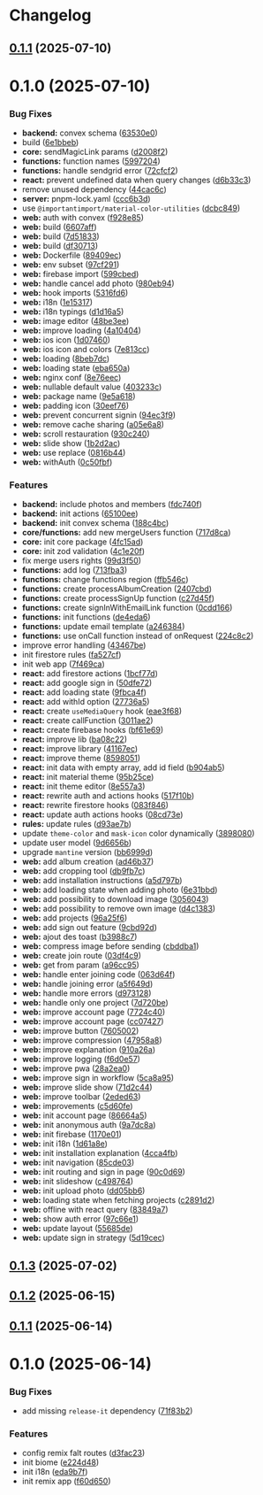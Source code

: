 # Changelog

## [0.1.1](https://github.com/pchmn/prevezic/compare/0.1.0...0.1.1) (2025-07-10)

# 0.1.0 (2025-07-10)


### Bug Fixes

* **backend:** convex schema ([63530e0](https://github.com/pchmn/prevezic/commit/63530e0232966ba359427f236762735bb466d139))
* build ([6e1bbeb](https://github.com/pchmn/prevezic/commit/6e1bbebc49d5c69f97c86dec31160979305892e5))
* **core:** sendMagicLink params ([d2008f2](https://github.com/pchmn/prevezic/commit/d2008f25d9abcde9682cbe90ed0f35523cb1f3b2))
* **functions:** function names ([5997204](https://github.com/pchmn/prevezic/commit/599720479115113259a36f68dfcfd06f4ab57077))
* **functions:** handle sendgrid error ([72cfcf2](https://github.com/pchmn/prevezic/commit/72cfcf25b5fbc8eaec6f902d8f999034ab97ab9d))
* **react:** prevent undefined data when query changes ([d6b33c3](https://github.com/pchmn/prevezic/commit/d6b33c3dcac6f11e6833de2b1ee396088c807c3d))
* remove unused dependency ([44cac6c](https://github.com/pchmn/prevezic/commit/44cac6c302c65a18ce6753e49ea15af94aec32e5))
* **server:** pnpm-lock.yaml ([ccc6b3d](https://github.com/pchmn/prevezic/commit/ccc6b3d70a913c185590c5468ed3a8636cfa467a))
* use `@importantimport/material-color-utilities` ([dcbc849](https://github.com/pchmn/prevezic/commit/dcbc84953aeea1b14510b3190c3f73c2b5058b1e))
* **web:** auth with convex ([f928e85](https://github.com/pchmn/prevezic/commit/f928e85e64227056329c415c6d622021d7d8e9dd))
* **web:** build ([6607aff](https://github.com/pchmn/prevezic/commit/6607affddfa44755cecea3bfb99ef648189e4401))
* **web:** build ([7d51833](https://github.com/pchmn/prevezic/commit/7d51833d1a79efd23806a3847b9e38e5cc4d320e))
* **web:** build ([df30713](https://github.com/pchmn/prevezic/commit/df30713f4bbeef1ee2fc244ce90d24d221ca4d58))
* **web:** Dockerfile ([89409ec](https://github.com/pchmn/prevezic/commit/89409ec781dcd83932f7a11eb17951765bb95c7c))
* **web:** env subset ([97cf291](https://github.com/pchmn/prevezic/commit/97cf29191a19f3088dc680bac31906f692ec6f88))
* **web:** firebase import ([599cbed](https://github.com/pchmn/prevezic/commit/599cbed5ffc885644279738ddf06ec88fe566e9c))
* **web:** handle cancel add photo ([980eb94](https://github.com/pchmn/prevezic/commit/980eb944f0af9dbbd4ff21a63bdd307cda1be681))
* **web:** hook imports ([5316fd6](https://github.com/pchmn/prevezic/commit/5316fd64ddf9b0012a2ee3b684b68b10e452fe6e))
* **web:** i18n ([1e15317](https://github.com/pchmn/prevezic/commit/1e15317a7593a68a0a9685dbac8f370eeeb657d4))
* **web:** i18n typings ([d1d16a5](https://github.com/pchmn/prevezic/commit/d1d16a5e5cf0b4fb512cfe0917617ba2b78a8a97))
* **web:** image editor ([48be3ee](https://github.com/pchmn/prevezic/commit/48be3ee373385d83449563cc2205a2b6e5b40a0f))
* **web:** improve loading ([4a10404](https://github.com/pchmn/prevezic/commit/4a10404caae26b2a8afe8014e4149eeb37098f68))
* **web:** ios icon ([1d07460](https://github.com/pchmn/prevezic/commit/1d07460aacadbd7068c108375a557974e14ee4c6))
* **web:** ios icon and colors ([7e813cc](https://github.com/pchmn/prevezic/commit/7e813cce37141b941db63da7b5841215c7db76fa))
* **web:** loading ([8beb7dc](https://github.com/pchmn/prevezic/commit/8beb7dc8bd060cf67b10c68877fabac6cdd316c1))
* **web:** loading state ([eba650a](https://github.com/pchmn/prevezic/commit/eba650af6964f6ffb949e90d0bab159cecc75067))
* **web:** nginx conf ([8e76eec](https://github.com/pchmn/prevezic/commit/8e76eecdec80082c5855885aaf97351645354ac3))
* **web:** nullable default value ([403233c](https://github.com/pchmn/prevezic/commit/403233c79d8bd4738cb603ff650a23c99a3d5539))
* **web:** package name ([9e5a618](https://github.com/pchmn/prevezic/commit/9e5a618e5661e5da12df7179a43616983b8fff69))
* **web:** padding icon ([30eef76](https://github.com/pchmn/prevezic/commit/30eef76e1f97faa7156f67923cc7fe6bb575e4d3))
* **web:** prevent concurrent signin ([94ec3f9](https://github.com/pchmn/prevezic/commit/94ec3f9c518aff7f3d5fd90be7ae78adab1344d7))
* **web:** remove cache sharing ([a05e6a8](https://github.com/pchmn/prevezic/commit/a05e6a889c7552ecd9dee7e8c1ffed6ef975ba60))
* **web:** scroll restauration ([930c240](https://github.com/pchmn/prevezic/commit/930c2400740b2fc75bff44d6235bcfe6b40f0b96))
* **web:** slide show ([1b2d2ac](https://github.com/pchmn/prevezic/commit/1b2d2ace1568564d8b12a879c0778d652feacf60))
* **web:** use replace ([0816b44](https://github.com/pchmn/prevezic/commit/0816b447a499b809e16585208af1182dd22f0802))
* **web:** withAuth ([0c50fbf](https://github.com/pchmn/prevezic/commit/0c50fbfeb76b8dc7e7b99f0ac84e83e942bf6159))


### Features

* **backend:** include photos and members ([fdc740f](https://github.com/pchmn/prevezic/commit/fdc740f470120b9961ae49b4b8d434950ce99eee))
* **backend:** init actions ([65100ee](https://github.com/pchmn/prevezic/commit/65100ee059f16139a4842a0094992f7956572fcb))
* **backend:** init convex schema ([188c4bc](https://github.com/pchmn/prevezic/commit/188c4bc2af3d09ac8acdb27e0b958649453cd8e2))
* **core/functions:** add new mergeUsers function ([717d8ca](https://github.com/pchmn/prevezic/commit/717d8caf749e37e3b4c877ba0f361cafe6cd810a))
* **core:** init core package ([4fc15ad](https://github.com/pchmn/prevezic/commit/4fc15adf6ea70c812b340cd9fe5ce637e9e2eb7b))
* **core:** init zod validation ([4c1e20f](https://github.com/pchmn/prevezic/commit/4c1e20fa1570bbfab6d419a05d5e21cef1ae7bf8))
* fix merge users rights ([99d3f50](https://github.com/pchmn/prevezic/commit/99d3f5083b8eeb298a2da5fb97cba1e4084b53e5))
* **functions:** add log ([713fba3](https://github.com/pchmn/prevezic/commit/713fba31821b4fbfb8f5e075f439217968e29e42))
* **functions:** change functions region ([ffb546c](https://github.com/pchmn/prevezic/commit/ffb546cfedd10b2514fca59dbc364c66bbbb24ac))
* **functions:** create processAlbumCreation ([2407cbd](https://github.com/pchmn/prevezic/commit/2407cbd0a3eb9fde47ea2cd65d6c1a63625f79d6))
* **functions:** create processSignUp function ([c27d45f](https://github.com/pchmn/prevezic/commit/c27d45f68dba90527633f461b902751cce048a02))
* **functions:** create signInWithEmailLink function ([0cdd166](https://github.com/pchmn/prevezic/commit/0cdd1669c57cb69be23fba641fcd75d1b0912baf))
* **functions:** init functions ([de4eda6](https://github.com/pchmn/prevezic/commit/de4eda6eaa6b2fcb662168ce36b2a1ec736907ca))
* **functions:** update email template ([a246384](https://github.com/pchmn/prevezic/commit/a2463842c6e367faa3bd705cf06dfc0f0e6ae1c5))
* **functions:** use onCall function instead of onRequest ([224c8c2](https://github.com/pchmn/prevezic/commit/224c8c2278ad583b0611a31b2c7ef6056a94f0f8))
* improve error handling ([43467be](https://github.com/pchmn/prevezic/commit/43467be7bd741a0f8f0b2b3f6dfc151656c22cd3))
* init firestore rules ([fa527cf](https://github.com/pchmn/prevezic/commit/fa527cfee97ff33e9fd30b1354ff2584e7dcf474))
* init web app ([7f469ca](https://github.com/pchmn/prevezic/commit/7f469cad15dc283563bab51ba15c7acf17cc80dc))
* **react:** add firestore actions ([1bcf77d](https://github.com/pchmn/prevezic/commit/1bcf77d4944aeb7749a3553876424c3a52574466))
* **react:** add google sign in ([50dfe72](https://github.com/pchmn/prevezic/commit/50dfe722ef0fb405b0eed1410536a1edba407d42))
* **react:** add loading state ([9fbca4f](https://github.com/pchmn/prevezic/commit/9fbca4f819bb041f152bc3e354276c1918bb2327))
* **react:** add withId option ([27736a5](https://github.com/pchmn/prevezic/commit/27736a5cfc76dc94011c251c46b422a8a2aa4b6c))
* **react:** create `useMediaQuery` hook ([eae3f68](https://github.com/pchmn/prevezic/commit/eae3f680d69694dca2180ebaf303df99d2f19715))
* **react:** create callFunction ([3011ae2](https://github.com/pchmn/prevezic/commit/3011ae2fd877cd97ee4ff83c457e71c9473db306))
* **react:** create firebase hooks ([bf61e69](https://github.com/pchmn/prevezic/commit/bf61e695905146b3de1830740464bcffb1dcc07a))
* **react:** improve lib ([ba08c22](https://github.com/pchmn/prevezic/commit/ba08c22bddb38fbf225af52da48610cb8e23d038))
* **react:** improve library ([41167ec](https://github.com/pchmn/prevezic/commit/41167ec114f780e7af79cf0d2241c87ca2a2fe8e))
* **react:** improve theme ([8598051](https://github.com/pchmn/prevezic/commit/8598051a9564c8bcc5c805cbf8b1717b1b41e716))
* **react:** init data with empty array, add id field ([b904ab5](https://github.com/pchmn/prevezic/commit/b904ab5970d2f667f50cfbbea00f80f6aa39f044))
* **react:** init material theme ([95b25ce](https://github.com/pchmn/prevezic/commit/95b25ced1aac3b0f10c94923cf6ee54edbcdda89))
* **react:** init theme editor ([8e557a3](https://github.com/pchmn/prevezic/commit/8e557a366760c0a8ee4c6e301c78d6821741cc36))
* **react:** rewrite auth and actions hooks ([517f10b](https://github.com/pchmn/prevezic/commit/517f10b9b63a42f12227a27020860483ed87aa4e))
* **react:** rewrite firestore hooks ([083f846](https://github.com/pchmn/prevezic/commit/083f8461c6b8daf266655296fe6f7e8624b5a3c4))
* **react:** update auth actions hooks ([08cd73e](https://github.com/pchmn/prevezic/commit/08cd73e9c4626bdeadbb9a072d4fff4238ff8340))
* **rules:** update rules ([d93ae7b](https://github.com/pchmn/prevezic/commit/d93ae7bb880b80eb96359187ff43313042c0ae39))
* update `theme-color` and `mask-icon` color dynamically ([3898080](https://github.com/pchmn/prevezic/commit/3898080dcad1216fe2f7bd4b0a130b026786063c))
* update user model ([9d6656b](https://github.com/pchmn/prevezic/commit/9d6656ba0d197bdd7e32194d24a79cd45eb8d9ac))
* upgrade `mantine` version ([bb6999d](https://github.com/pchmn/prevezic/commit/bb6999d08d0b7a267426e4563152092e15fb8870))
* **web:** add album creation ([ad46b37](https://github.com/pchmn/prevezic/commit/ad46b376878c7589ae3ebbf57aa0eac398450b17))
* **web:** add cropping tool ([db9fb7c](https://github.com/pchmn/prevezic/commit/db9fb7c5527ebd37e13df5dced2c54aa120f8048))
* **web:** add installation instructions ([a5d797b](https://github.com/pchmn/prevezic/commit/a5d797b425b1b0d2de9005d9ad16a817a8a01752))
* **web:** add loading state when adding photo ([6e31bbd](https://github.com/pchmn/prevezic/commit/6e31bbd8fb8f90173638e1501cec4de41c945204))
* **web:** add possibility to download image ([3056043](https://github.com/pchmn/prevezic/commit/30560437c187fd53c3cf96df495ed797a9e78666))
* **web:** add possibility to remove own image ([d4c1383](https://github.com/pchmn/prevezic/commit/d4c1383ce0ac9825f13c7cb140fbf99aaef76947))
* **web:** add projects ([96a25f6](https://github.com/pchmn/prevezic/commit/96a25f6e8d33bafd19743b8951c6c4890b1609d0))
* **web:** add sign out feature ([9cbd92d](https://github.com/pchmn/prevezic/commit/9cbd92de7cd8b8294da58ffb7928511ba75a36be))
* **web:** ajout des toast ([b3988c7](https://github.com/pchmn/prevezic/commit/b3988c74ae11a4da75ca136c7864dac6f60ec90a))
* **web:** compress image before sending ([cbddba1](https://github.com/pchmn/prevezic/commit/cbddba144528a3bdfe09be0b925690c064ee29e8))
* **web:** create join route ([03df4c9](https://github.com/pchmn/prevezic/commit/03df4c9309659fe1ae2512e9dca24eb1de6286ec))
* **web:** get from param ([a96cc95](https://github.com/pchmn/prevezic/commit/a96cc95a5c0bd14b1b30df92740b3db5b51bac70))
* **web:** handle enter joining code ([063d64f](https://github.com/pchmn/prevezic/commit/063d64fdc2127a0620c5aea3d6312c2840f95906))
* **web:** handle joining error ([a5f649d](https://github.com/pchmn/prevezic/commit/a5f649d99db216347d5ddd7ff0f29179219e3c0b))
* **web:** handle more errors ([d973128](https://github.com/pchmn/prevezic/commit/d97312825f66a38a53d0a75b2fe939dc6c8aa49a))
* **web:** handle only one project ([7d720be](https://github.com/pchmn/prevezic/commit/7d720bea28020836c59dded8e5f38c99368973fd))
* **web:** improve account page ([7724c40](https://github.com/pchmn/prevezic/commit/7724c40da1c3d6a3bf2039f27d74446146df5447))
* **web:** improve account page ([cc07427](https://github.com/pchmn/prevezic/commit/cc07427f334ee41eff41be5b5e4750d24aae121c))
* **web:** improve button ([7605002](https://github.com/pchmn/prevezic/commit/76050028defae3b511c6ff89a8e7b8fb0f859fbf))
* **web:** improve compression ([47958a8](https://github.com/pchmn/prevezic/commit/47958a86a9bd116562bf8cfff2f68ba3dc3fee3b))
* **web:** improve explanation ([910a26a](https://github.com/pchmn/prevezic/commit/910a26a01a9959c077dfb82c71b24dacb3098858))
* **web:** improve logging ([f6d0e57](https://github.com/pchmn/prevezic/commit/f6d0e579e6566081c812756edd20042ff358fd35))
* **web:** improve pwa ([28a2ea0](https://github.com/pchmn/prevezic/commit/28a2ea02e9409083644abacf06df5bbc88ab05d3))
* **web:** improve sign in workflow ([5ca8a95](https://github.com/pchmn/prevezic/commit/5ca8a95f634e7c6e3f88018c23392e3dd6a15994))
* **web:** improve slide show ([71d2c44](https://github.com/pchmn/prevezic/commit/71d2c44f16b57f93592a49aee1bbb877a79713c7))
* **web:** improve toolbar ([2eded63](https://github.com/pchmn/prevezic/commit/2eded6360bf57a1765132a254b7d37607122d309))
* **web:** improvements ([c5d60fe](https://github.com/pchmn/prevezic/commit/c5d60fe0f751c082c85d8bb0aa2b0d2a18f24602))
* **web:** init account page ([86664a5](https://github.com/pchmn/prevezic/commit/86664a5aedf9317ba6606f1de5692d694b571636))
* **web:** init anonymous auth ([9a7dc8a](https://github.com/pchmn/prevezic/commit/9a7dc8a4f1411325120dd7ae43002a28d66f6899))
* **web:** init firebase ([1170e01](https://github.com/pchmn/prevezic/commit/1170e019ea2a4feaf0b074cfe0f841b93a6d3434))
* **web:** init i18n ([1d61a8e](https://github.com/pchmn/prevezic/commit/1d61a8e778909736740321f0114d00eefcbea491))
* **web:** init installation explanation ([4cca4fb](https://github.com/pchmn/prevezic/commit/4cca4fb9da204b6da5944e0a1faee16046c6e301))
* **web:** init navigation ([85cde03](https://github.com/pchmn/prevezic/commit/85cde039419daff48e8c10877a73ef1207bff744))
* **web:** init routing and sign in page ([90c0d69](https://github.com/pchmn/prevezic/commit/90c0d69e507c416b0490c5c70cde112069d2a31c))
* **web:** init slideshow ([c498764](https://github.com/pchmn/prevezic/commit/c498764bfde98996c703ccbe9230771e2a3b1e29))
* **web:** init upload photo ([dd05bb6](https://github.com/pchmn/prevezic/commit/dd05bb69554da88ab8224949743d2b4f4173150a))
* **web:** loading state when fetching projects ([c2891d2](https://github.com/pchmn/prevezic/commit/c2891d29b45602b686874d67bb192016df12ee72))
* **web:** offline with react query ([83849a7](https://github.com/pchmn/prevezic/commit/83849a7712d5e1ec7e30d4df630c300ff7807246))
* **web:** show auth error ([97c66e1](https://github.com/pchmn/prevezic/commit/97c66e1cd90d08107effa8485753dcb500cf9f5b))
* **web:** update layout ([55685de](https://github.com/pchmn/prevezic/commit/55685de51683d94655df1d7ea636c6fdec80d72e))
* **web:** update sign in strategy ([5d19cec](https://github.com/pchmn/prevezic/commit/5d19cec919688dd98f769f66ca0fe261d19fa58f))

## [0.1.3](https://github.com/pchmn/kipzat/compare/0.1.2...0.1.3) (2025-07-02)

## [0.1.2](https://github.com/pchmn/kipzat/compare/0.1.1...0.1.2) (2025-06-15)

## [0.1.1](https://github.com/pchmn/kipzat/compare/0.1.0...0.1.1) (2025-06-14)

# 0.1.0 (2025-06-14)


### Bug Fixes

* add missing `release-it` dependency ([71f83b2](https://github.com/pchmn/kipzat/commit/71f83b2ec7e090542c6cc5eea9e2083843af6de8))


### Features

* config remix falt routes ([d3fac23](https://github.com/pchmn/kipzat/commit/d3fac2312090a2ddf5eae540a36b828b3f1b4679))
* init biome ([e224d48](https://github.com/pchmn/kipzat/commit/e224d4817fa84f8367165260265c6fa29b8192e6))
* init i18n ([eda9b7f](https://github.com/pchmn/kipzat/commit/eda9b7f76ce461a29cf70980044956f5bbcfc330))
* init remix app ([f60d650](https://github.com/pchmn/kipzat/commit/f60d650c4a6f428364c43535f5f73d372d09d5f2))
